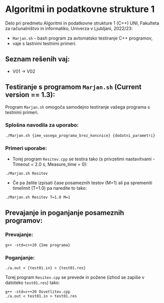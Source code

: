 # Algoritmi in podatkovne strukture 1

Delo pri predmetu Algoritmi in podatkovne strukture 1 (C++) UNI, Fakulteta za računalništvo in informatiko, Univerza v Ljubljani, 2022/23:

- `Marjan.sh` - bash program za avtomatsko testiranje C++ programov,
- vaje s lastnimi testnimi primeri.

Seznam rešenih vaj:
----------
- V01 -> V02

Testiranje s programom `Marjan.sh` (Current version == 1.3):
---------
Program `Marjan.sh` omogoča samodejno testiranje vašega programa s testnimi primeri.
### Splošna navodila za uporabo:
```shell
./Marjan.sh {ime_vasega_programa_brez_koncnice} {dodatni_parametri}
```

### Primeri uporabe:
- Torej program `Resitev.cpp` se testira tako (s privzetimi nastavitvami - Timeout = 2.0 s, Measure_time = 0):
```shell
./Marjan.sh Resitev
```

- Če pa želite izpisati čase posameznih testov (M=1) ali pa spremeniti timelimit (T=1.0) pa naredite to tako:
```shell
./Marjan.sh Resitev T=1.0 M=1
```

Prevajanje in poganjanje posameznih programov:
----------
### Prevajanje:
```shell
g++ -std=c++20 {Ime programa}
```
### Poganjanje:
```shell
./a.out < {test01.in} > {test01.res}
```
Torej program `Resitev.cpp` se prevede in požene (izhod se zapiše v datoteko `test01.res`) tako:
```shell
g++ -std=c++20 Osvetlitev.cpp
./a.out < test01.in > test01.res
```
